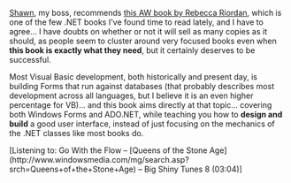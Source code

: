 [Shawn](http://weblogs.asp.net/shawnmor/archive/2004/09/06/226224.aspx), my boss, recommends [this AW book by Rebecca Riordan](http://www.amazon.com/exec/obidos/ASIN/0321205618/duncanmackenz-20?creative=125581&#038;camp=2321&#038;link_code=as1), which is one of the few .NET books I've found time to read lately, and I have to agree... I have doubts on whether or not it will sell as many copies as it should, as people seem to cluster around very focused books even when **this book is exactly what they need**, but it certainly deserves to be successful.

Most Visual Basic development, both historically and present day, is building Forms that run against databases (that probably describes most development across all languages, but I believe it is an even higher percentage for VB)... and this book aims directly at that topic... covering both Windows Forms and ADO.NET, while teaching you how to **design and build** a good user interface, instead of just focusing on the mechanics of the .NET classes like most books do.

<div class="media">
  [Listening to: Go With the Flow &#8211; [Queens of the Stone Age](http://www.windowsmedia.com/mg/search.asp?srch=Queens+of+the+Stone+Age) &#8211; Big Shiny Tunes 8 (03:04)]
</div>